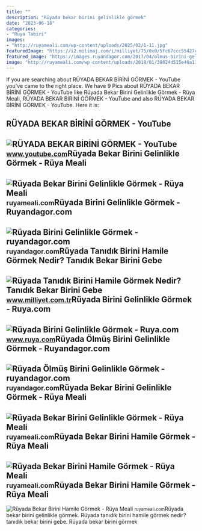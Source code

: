 ```yaml
---
title: ""
description: "Rüyada bekar birini gelinlikle görmek"
date: "2023-06-18"
categories:
- "Ruya Tabiri"
images:
- "http://ruyameali.com/wp-content/uploads/2025/02/1-11.jpg"
featuredImage: "https://i2.milimaj.com/i/milliyet/75/0x0/5fc67ccc55427e1fa03d0c85.jpg"
featured_image: "https://images.ruyandagor.com/2017/04/olmus-birini-gelinlikle-gormek-1829.jpg"
image: "http://ruyameali.com/wp-content/uploads/2018/01/38024d515e40a11d6350673b7cc949a3b9f9734a_sad_pregnant_women-1140x760.jpg"
---
```


If you are searching about RÜYADA BEKAR BİRİNİ GÖRMEK - YouTube you've came to the right place. We have 9 Pics about RÜYADA BEKAR BİRİNİ GÖRMEK - YouTube like Rüyada Bekar Birini Gelinlikle Görmek - Rüya Meali, RÜYADA BEKAR BİRİNİ GÖRMEK - YouTube and also RÜYADA BEKAR BİRİNİ GÖRMEK - YouTube. Here it is:

RÜYADA BEKAR BİRİNİ GÖRMEK - YouTube
------------------------------------

 ![RÜYADA BEKAR BİRİNİ GÖRMEK - YouTube](https://i.ytimg.com/vi/k2hc_GjhtKk/maxresdefault.jpg) <small>www.youtube.com</small>Rüyada Bekar Birini Gelinlikle Görmek - Rüya Meali
--------------------------------------------------

 ![Rüyada Bekar Birini Gelinlikle Görmek - Rüya Meali](http://ruyameali.com/wp-content/uploads/2025/02/1-11.jpg) <small>ruyameali.com</small>Rüyada Birini Gelinlikle Görmek - Ruyandagor.com
------------------------------------------------

 ![Rüyada Birini Gelinlikle Görmek - ruyandagor.com](https://images.ruyandagor.com/2017/04/birini-gelinlikle-gormek-0221.jpg) <small>ruyandagor.com</small>Rüyada Tanıdık Birini Hamile Görmek Nedir? Tanıdık Bekar Birini Gebe
--------------------------------------------------------------------

 ![Rüyada Tanıdık Birini Hamile Görmek Nedir? Tanıdık Bekar Birini Gebe](https://i2.milimaj.com/i/milliyet/75/0x0/5fc67ccc55427e1fa03d0c85.jpg) <small>www.milliyet.com.tr</small>Rüyada Birini Gelinlikle Görmek - Ruya.com
------------------------------------------

 ![Rüyada Birini Gelinlikle Görmek - Ruya.com](https://www.ruya.com/wp-content/uploads/rüyada-birini-gelinlikle-görmek.jpg) <small>www.ruya.com</small>Rüyada Ölmüş Birini Gelinlikle Görmek - Ruyandagor.com
------------------------------------------------------

 ![Rüyada Ölmüş Birini Gelinlikle Görmek - ruyandagor.com](https://images.ruyandagor.com/2017/04/olmus-birini-gelinlikle-gormek-1829.jpg) <small>ruyandagor.com</small>Rüyada Bekar Birini Gelinlikle Görmek - Rüya Meali
--------------------------------------------------

 ![Rüyada Bekar Birini Gelinlikle Görmek - Rüya Meali](https://cdn.pixabay.com/photo/2017/07/10/13/33/wedding-photo-2490163_960_720.jpg) <small>ruyameali.com</small>Rüyada Bekar Birini Hamile Görmek - Rüya Meali
----------------------------------------------

 ![Rüyada Bekar Birini Hamile Görmek - Rüya Meali](http://ruyameali.com/wp-content/uploads/2018/01/38024d515e40a11d6350673b7cc949a3b9f9734a_sad_pregnant_women-1140x760.jpg) <small>ruyameali.com</small>Rüyada Bekar Birini Hamile Görmek - Rüya Meali
----------------------------------------------

 ![Rüyada Bekar Birini Hamile Görmek - Rüya Meali](http://ruyameali.com/wp-content/uploads/2018/01/man-talking-to-girls-with-confidence-768x417.jpg) <small>ruyameali.com</small>Rüyada bekar birini gelinlikle görmek. Rüyada tanıdık birini hamile görmek nedir? tanıdık bekar birini gebe. Rüyada bekar bi̇ri̇ni̇ görmek
